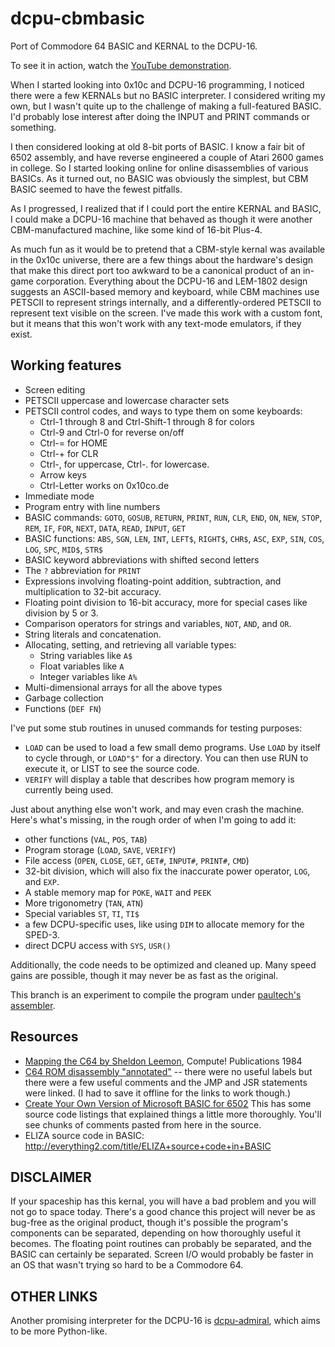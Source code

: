 dcpu-cbmbasic
=============

Port of Commodore 64 BASIC and KERNAL to the DCPU-16.

To see it in action, watch the [YouTube demonstration][1].

When I started looking into 0x10c and DCPU-16 programming, I noticed
there were a few KERNALs but no BASIC interpreter.  I considered
writing my own, but I wasn't quite up to the challenge of making a
full-featured BASIC.  I'd probably lose interest after doing the
INPUT and PRINT commands or something.

I then considered looking at old 8-bit ports of BASIC.  I know a
fair bit of 6502 assembly, and have reverse engineered a couple of
Atari 2600 games in college.  So I started looking online for online
disassemblies of various BASICs.  As it turned out, no BASIC was
obviously the simplest, but CBM BASIC seemed to have the fewest
pitfalls.

As I progressed, I realized that if I could port the entire KERNAL
and BASIC, I could make a DCPU-16 machine that behaved as though
it were another CBM-manufactured machine, like some kind of 16-bit
Plus-4.

As much fun as it would be to pretend that a CBM-style kernal was
available in the 0x10c universe, there are a few things about the
hardware's design that make this direct port too awkward to be a
canonical product of an in-game corporation.  Everything about the
DCPU-16 and LEM-1802 design suggests an ASCII-based memory and
keyboard, while CBM machines use PETSCII to represent strings
internally, and a differently-ordered PETSCII to represent text
visible on the screen.  I've made this work with a custom font,
but it means that this won't work with any text-mode emulators,
if they exist.  

Working features
----------------

* Screen editing
* PETSCII uppercase and lowercase character sets
* PETSCII control codes, and ways to type them on some keyboards:
   * Ctrl-1 through 8 and Ctrl-Shift-1 through 8 for colors
   * Ctrl-9 and Ctrl-0 for reverse on/off
   * Ctrl-= for HOME
   * Ctrl-+ for CLR
   * Ctrl-, for uppercase, Ctrl-. for lowercase.
   * Arrow keys
   * Ctrl-Letter works on 0x10co.de
* Immediate mode
* Program entry with line numbers
* BASIC commands: `GOTO`, `GOSUB`, `RETURN`, `PRINT`, `RUN`, `CLR`, `END`, `ON`, `NEW`,
                  `STOP`, `REM`, `IF`, `FOR`, `NEXT`, `DATA`, `READ`, `INPUT`, `GET`
* BASIC functions: `ABS`, `SGN`, `LEN`, `INT`, `LEFT$`, `RIGHT$`, `CHR$`, `ASC`, `EXP`,
                   `SIN`, `COS`, `LOG`, `SPC`, `MID$`, `STR$`
* BASIC keyword abbreviations with shifted second letters
* The `?` abbreviation for `PRINT`
* Expressions involving floating-point addition, subtraction,
  and multiplication to 32-bit accuracy.
* Floating point division to 16-bit accuracy, more for special
  cases like division by 5 or 3.
* Comparison operators for strings and variables, `NOT`, `AND`, and `OR`.
* String literals and concatenation.
* Allocating, setting, and retrieving all variable types:
  * String variables like `A$`
  * Float variables like `A`
  * Integer variables like `A%`
* Multi-dimensional arrays for all the above types
* Garbage collection
* Functions (`DEF FN`)

I've put some stub routines in unused commands for testing purposes:
* `LOAD` can be used to load a few small demo programs.  Use `LOAD`
  by itself to cycle through, or `LOAD"$"` for a directory.
  You can then use RUN to execute it, or LIST to see the source code.
* `VERIFY` will display a table that describes how program memory
  is currently being used.

Just about anything else won't work, and may even crash the machine.
Here's what's missing, in the rough order of when I'm going to add it:
* other functions (`VAL`, `POS`, `TAB`)
* Program storage (`LOAD`, `SAVE`, `VERIFY`)
* File access (`OPEN`, `CLOSE`, `GET`, `GET#`, `INPUT#`, `PRINT#`, `CMD`)
* 32-bit division, which will also fix the inaccurate power operator, `LOG`, and `EXP`.
* A stable memory map for `POKE`, `WAIT` and `PEEK` 
* More trigonometry (`TAN`, `ATN`)
* Special variables `ST`, `TI`, `TI$`
* a few DCPU-specific uses, like using `DIM` to allocate memory
  for the SPED-3.
* direct DCPU access with `SYS`, `USR()`

Additionally, the code needs to be optimized and cleaned up.
Many speed gains are possible, though it may never be as fast
as the original.  

This branch is an experiment to compile the program under
[paultech's assembler][6].

Resources
---------

* [Mapping the C64 by Sheldon Leemon][2], Compute! Publications 1984
* [C64 ROM disassembly "annotated"][3] -- there were no useful labels
  but there were a few useful comments and the JMP and JSR statements
  were linked.  (I had to save it offline for the links to work though.)
* [Create Your Own Version of Microsoft BASIC for 6502][4]
  This has some source code listings that explained things a little
  more thoroughly.  You'll see chunks of comments pasted from here
  in the source.
* ELIZA source code in BASIC:
  <http://everything2.com/title/ELIZA+source+code+in+BASIC>

DISCLAIMER
----------

If your spaceship has this kernal, you will have a bad problem and
you will not go to space today.  There's a good chance this project
will never be as bug-free as the original product, though it's
possible the program's components can be separated, depending on
how thoroughly useful it becomes.  The floating point routines can
probably be separated, and the BASIC can certainly be separated.
Screen I/O would probably be faster in an OS that wasn't trying
so hard to be a Commodore 64.

OTHER LINKS
-----------

Another promising interpreter for the DCPU-16 is [dcpu-admiral][5],
which aims to be more Python-like.

[1]: https://www.youtube.com/watch?v=om-JTv51JqI   "YouTube demonstration"
[2]: http://unusedino.de/ec64/technical/project64/mapping_c64.html
[3]: http://www.ffd2.com/fridge/docs/c64-diss.html "C64 ROM disassembly"
[4]: http://www.pagetable.com/?p=46
[5]: https://github.com/orlof/dcpu-admiral
[6]: https://github.com/paultech/DASM
